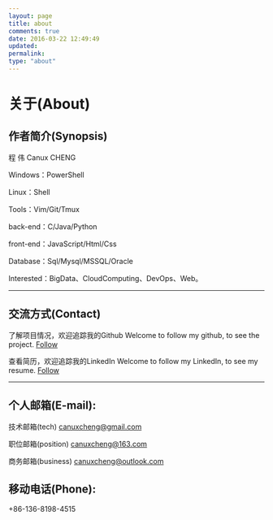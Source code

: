 ```yaml
---
layout: page
title: about
comments: true
date: 2016-03-22 12:49:49
updated:
permalink:
type: "about"
---
```


# **关于(About)**


## 作者简介(Synopsis)

程 伟
Canux CHENG

Windows：PowerShell

Linux：Shell

Tools：Vim/Git/Tmux

back-end：C/Java/Python

front-end：JavaScript/Html/Css

Database：Sql/Mysql/MSSQL/Oracle

Interested：BigData、CloudComputing、DevOps、Web。

***

## 交流方式(Contact)

了解项目情况，欢迎追踪我的Github
Welcome to follow my github, to see the project.
[Follow](https://github.com/crazy-canux)

查看简历，欢迎追踪我的LinkedIn
Welcome to follow my LinkedIn, to see my resume.
[Follow](http://www.linkedin.com/profile/preview?locale=zh_CN&trk=prof-0-sb-preview-primary-button)

***

## 个人邮箱(E-mail):

技术邮箱(tech)
<canuxcheng@gmail.com>

职位邮箱(position)
<canuxcheng@163.com>

商务邮箱(business)
<canuxcheng@outlook.com>

## 移动电话(Phone):

+86-136-8198-4515
